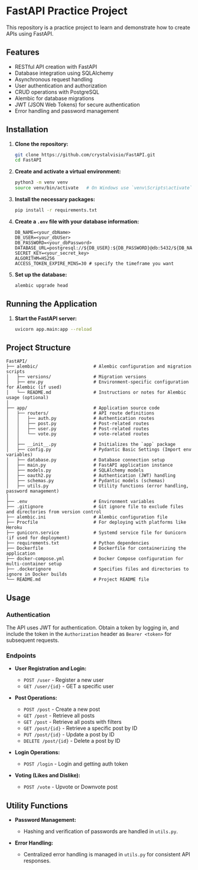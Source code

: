 # FastAPI Practice Project

This repository is a practice project to learn and demonstrate how to create APIs using FastAPI.

## Features

- RESTful API creation with FastAPI
- Database integration using SQLAlchemy
- Asynchronous request handling
- User authentication and authorization
- CRUD operations with PostgreSQL
- Alembic for database migrations
- JWT (JSON Web Tokens) for secure authentication
- Error handling and password management

## Installation

1. **Clone the repository:**

   ```bash
   git clone https://github.com/crystalvisio/FastAPI.git
   cd FastAPI
   ```

2. **Create and activate a virtual environment:**

   ```bash
   python3 -m venv venv
   source venv/bin/activate   # On Windows use `venv\Scripts\activate`
   ```

3. **Install the necessary packages:**

   ```bash
   pip install -r requirements.txt
   ```

4. **Create a `.env` file with your database information:**

   ```env
   DB_NAME=<your_dbName>
   DB_USER=<your_dbUSer>
   DB_PASSWORD=<your_dbPassword>
   DATABASE_URL=postgresql://${DB_USER}:${DB_PASSWORD}@db:5432/${DB_NAME}
   SECRET_KEY=<your_secret_key>
   ALGORITHM=HS256
   ACCESS_TOKEN_EXPIRE_MINS=30 # specify the timeframe you want
   ```

5. **Set up the database:**

   ```bash
   alembic upgrade head
   ```

## Running the Application

1. **Start the FastAPI server:**

   ```bash
   uvicorn app.main:app --reload
   ```

## Project Structure

```
FastAPI/
├── alembic/                     # Alembic configuration and migration scripts
│   ├── versions/                # Migration versions
│   ├── env.py                   # Environment-specific configuration for Alembic (if used)
│   └── README.md                # Instructions or notes for Alembic usage (optional)
│
├── app/                         # Application source code
│   ├── routers/                 # API route definitions
│   │   ├── auth.py              # Authentication routes
│   │   ├── post.py              # Post-related routes
│   │   ├── user.py              # Post-related routes
│   │   └── vote.py              # vote-related routes
│   │
│   ├── __init__.py              # Initializes the `app` package
│   ├── config.py                # Pydantic Basic Settings (Import env variables)
│   ├── database.py              # Database connection setup
│   ├── main.py                  # FastAPI application instance
│   ├── models.py                # SQLAlchemy models
│   ├── oauth2.py                # Authentication (JWT) handling
│   ├── schemas.py               # Pydantic models (schemas)
│   ├── utils.py                 # Utility functions (error handling, password management)
│
├── .env                         # Environment variables
├── .gitignore                   # Git ignore file to exclude files and directories from version control
├── alembic.ini                  # Alembic configuration file
├── Procfile                     # For deploying with platforms like Heroku
├── gunicorn.service             # Systemd service file for Gunicorn (if used for deployment)
├── requirements.txt             # Python dependencies
├── Dockerfile                   # Dockerfile for containerizing the application
├── docker-compose.yml           # Docker Compose configuration for multi-container setup
├── .dockerignore                # Specifies files and directories to ignore in Docker builds
└── README.md                    # Project README file
```

## Usage

### Authentication

The API uses JWT for authentication. Obtain a token by logging in, and include the token in the `Authorization` header as `Bearer <token>` for subsequent requests.

### Endpoints

- **User Registration and Login:**

  - `POST /user` - Register a new user
  - `GET /user/{id}` - GET a specific user

- **Post Operations:**

  - `POST /post` - Create a new post
  - `GET /post` - Retrieve all posts
  - `GET /post` - Retrieve all posts with filters
  - `GET /post/{id}` - Retrieve a specific post by ID
  - `PUT /post/{id}` - Update a post by ID
  - `DELETE /post/{id}` - Delete a post by ID

- **Login Operations:**

  - `POST /login` - Login and getting auth token

- **Voting (Likes and Dislike):**
  - `POST /vote` - Upvote or Downvote post

## Utility Functions

- **Password Management:**

  - Hashing and verification of passwords are handled in `utils.py`.

- **Error Handling:**
  - Centralized error handling is managed in `utils.py` for consistent API responses.
